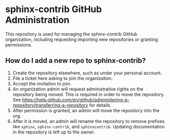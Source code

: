 # sphinx-contrib GitHub Administration

This repository is used for managing the sphinx-contrib GitHub organization, including requesting importing new repositories or granting permissions.

## How do I add a new repo to sphinx-contrib?

1. Create the repository elsewhere, such as under your personal account.
2. File a ticket here asking to join the organization.
3. Accept the invitation to join.
4. An organization admin will request administrative rights on the repository being moved. This is required in order to move the repository. See https://help.github.com/en/github/administering-a-repository/transferring-a-repository for details.
5. After permission is granted, an admin will move the repository into the org.
6. After it is moved, an admin will rename the repository to remove prefixes like `sphinx`, `sphinx-contrib`, and `sphinxcontrib`. Updating documentation in the repository is left up to the owner.
